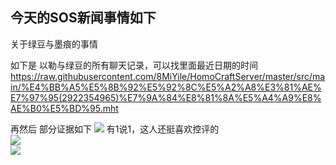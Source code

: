 ## 今天的SOS新闻事情如下
关于绿豆与墨痕的事情

如下是 以勒与绿豆的所有聊天记录，可以找里面最近日期的时间
https://raw.githubusercontent.com/8MiYile/HomoCraftServer/master/src/main/%E4%BB%A5%E5%8B%92%E5%92%8C%E5%A2%A8%E3%81%AE%E7%97%95(2922354965)%E7%9A%84%E8%81%8A%E5%A4%A9%E8%AE%B0%E5%BD%95.mht

再然后
部分证据如下
![](https://raw.githubusercontent.com/8MiYile/HomoCraftServer/master/images/8Mi_SOS-News.2020-05-06%2301.png) 有1说1，这人还挺喜欢控评的<br>
![](https://raw.githubusercontent.com/8MiYile/HomoCraftServer/master/images/8Mi_SOS-News.2020-05-06%2302.png) <br>
![](https://raw.githubusercontent.com/8MiYile/HomoCraftServer/master/images/8Mi_SOS-News.2020-05-06%2303.png)
